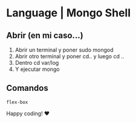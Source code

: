 
# Language | Mongo Shell


## Abrir **(en mi caso...)**

1. Abrir un terminal y poner sudo mongod
2. Abrir otro terminal y poner cd.. y luego cd ..
3. Dentro cd var/log 
4. Y ejecutar mongo

## Comandos








`flex-box` 




Happy coding! ❤️